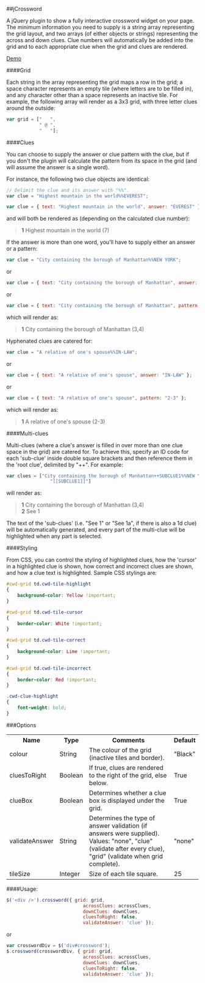 ##jCrossword

A jQuery plugin to show a fully interactive crossword widget on your page. The minimum information you need to supply is a string array representing the grid layout, and two arrays (of either objects or strings) representing the across and down clues.
Clue numbers will automatically be added into the grid and to each appropriate clue when the grid and clues are rendered.

[Demo](http://stuartsaunderson.co.uk/crossword.html)

####Grid

Each string in the array representing the grid maps a row in the grid; a space character represents an empty tile (where letters are to be filled in), and any character other than a space represents an inactive tile. For example, the following array will render as a 3x3 grid, with three letter clues around the outside:

```javascript
var grid = ["   ",
            " @ ",
            "   "];
```

####Clues

You can choose to supply the answer or clue pattern with the clue, but if you don't the plugin will calculate the pattern from its space in the grid (and will assume the answer is a single word).

For instance, the following two clue objects are identical:

```javascript
// Delimit the clue and its answer with "%%".
var clue = "Highest mountain in the world%%EVEREST";
``` 
```javascript
var clue = { text: "Highest mountain in the world", answer: "EVEREST" };
```

and will both be rendered as (depending on the calculated clue number):

> **1** Highest mountain in the world (7)

If the answer is more than one word, you'll have to supply either an answer or a pattern:
```javascript
var clue = "City containing the borough of Manhattan%%NEW YORK";
```
or
```javascript
var clue = { text: "City containing the borough of Manhattan", answer: "NEW YORK" };
```
or
```javascript
var clue = { text: "City containing the borough of Manhattan", pattern: "3,4" };
```

which will render as:

> **1** City containing the borough of Manhattan (3,4)

Hyphenated clues are catered for:

```javascript
var clue = "A relative of one's spouse%%IN-LAW";
```    
or
```javascript
var clue = { text: "A relative of one's spouse", answer: "IN-LAW" };
````
or
```javascript
var clue = { text: "A relative of one's spouse", pattern: "2-3" };
```

which will render as:

> **1** A relative of one's spouse (2-3)

####Multi-clues

Multi-clues (where a clue's answer is filled in over more than one clue space in the grid) are catered for. To achieve this, specify an ID code for each 'sub-clue' inside double square brackets and then reference them in the 'root clue', delimited by "++". For example:

```javascript
var clues = ["City containing the borough of Manhattan++SUBCLUE1%%NEW YORK",
                "[[SUBCLUE1]]"]
```

will render as:

>**1** City containing the borough of Manhattan (3,4) <br/>
>**2** See 1

The text of the 'sub-clues' (i.e. "See 1" or "See 1a", if there is also a  1d clue) will be automatically generated, and every part of the multi-clue will be highlighted when any part is selected.

####Styling

From CSS, you can control the styling of highlighted clues, how the 'cursor' in a highlighted clue is shown, how correct and incorrect clues are shown, and how a clue text is highlighted. Sample CSS stylings are:

```CSS
#cwd-grid td.cwd-tile-highlight
{
    background-color: Yellow !important;
}

#cwd-grid td.cwd-tile-cursor
{
    border-color: White !important;
}

#cwd-grid td.cwd-tile-correct
{
    background-color: Lime !important;
}

#cwd-grid td.cwd-tile-incorrect
{
    border-color: Red !important; 
}

.cwd-clue-highlight
{
    font-weight: bold;
}
```

###Options

<table>
  <tr>
    <th>Name</th><th>Type</th><th>Comments</th><th>Default</th>
  </tr>
  <tr>
    <td>colour</td><td>String</td><td>The colour of the grid (inactive tiles and border).</td><td>"Black"</td>
  </tr>
  <tr>
    <td>cluesToRight</td><td>Boolean</td><td>If true, clues are rendered to the right of the grid, else below.</td><td>True</td>
  </tr>
  <tr>
    <td>clueBox</td><td>Boolean</td><td>Determines whether a clue box is displayed under the grid.</td><td>True</td>
  </tr>
  <tr>
    <td>validateAnswer</td><td>String</td><td>Determines the type of answer validation (if answers were supplied). Values: "none", "clue" (validate after every clue), "grid" (validate when grid complete).</td><td>"none"</td>
  </tr>
  <tr>
    <td>tileSize</td><td>Integer</td><td>Size of each tile square.</td><td>25</td>
  </tr>
</table>

####Usage:

```javascript
$('<div />').crossword({ grid: grid,
                            acrossClues: acrossClues,
                            downClues: downClues,
                            cluesToRight: false,
                            validateAnswer: 'clue' });
```    
or 
    
```javascript
var crosswordDiv = $('div#crossword');
$.crossword(crosswordDiv, { grid: grid,
                            acrossClues: acrossClues,
                            downClues: downClues,
                            cluesToRight: false,
                            validateAnswer: 'clue' });
```
